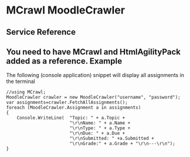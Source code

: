 MCrawl MoodleCrawler
====================
Service Reference
-----------------
You need to have MCrawl and HtmlAgilityPack added as a reference.
Example
-------
The following (console application) snippet will display all assignments in the terminal

    //using MCrawl;
    MoodleCrawler crawler = new MoodleCrawler("username", "password");
    var assignments=crawler.FetchAllAssignments();
    foreach (MoodleCrawler.Assignment a in assignments)
    {
    	Console.WriteLine(	"Topic: " + a.Topic +
    						"\r\nName: " + a.Name +
    						"\r\nType: " + a.Type +
    						"\r\nDue: " + a.Due +
    						"\r\nSubmitted: " +a.Submitted +
    						"\r\nGrade:" + a.Grade + "\r\n---\r\n");
    }